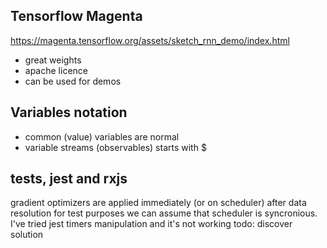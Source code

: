 ## Tensorflow Magenta
https://magenta.tensorflow.org/assets/sketch_rnn_demo/index.html 
- great weights
- apache licence
- can be used for demos


## Variables notation
- common (value) variables are normal
- variable streams (observables) starts with $

## tests, jest and rxjs
gradient optimizers are applied immediately (or on scheduler) after data resolution
for test purposes we can assume that scheduler is syncronious. 
I've tried jest timers manipulation and it's not working
todo: discover solution
